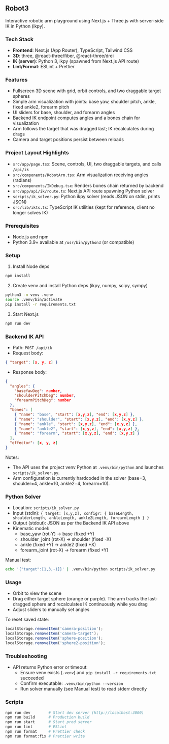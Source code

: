 ## Robot3

Interactive robotic arm playground using Next.js + Three.js with server-side IK in Python (ikpy).

### Tech Stack

- **Frontend**: Next.js (App Router), TypeScript, Tailwind CSS
- **3D**: three, @react-three/fiber, @react-three/drei
- **IK (server)**: Python 3, ikpy (spawned from Next.js API route)
- **Lint/Format**: ESLint + Prettier

### Features

- Fullscreen 3D scene with grid, orbit controls, and two draggable target spheres
- Simple arm visualization with joints: base yaw, shoulder pitch, ankle, fixed ankle2, forearm pitch
- UI sliders for base, shoulder, and forearm angles
- Backend IK endpoint computes angles and a bones chain for visualization
- Arm follows the target that was dragged last; IK recalculates during drags
- Camera and target positions persist between reloads

### Project Layout Highlights

- `src/app/page.tsx`: Scene, controls, UI, two draggable targets, and calls `/api/ik`
- `src/components/RobotArm.tsx`: Arm visualization receiving angles (radians)
- `src/components/IkDebug.tsx`: Renders bones chain returned by backend
- `src/app/api/ik/route.ts`: Next.js API route spawning Python solver
- `scripts/ik_solver.py`: Python ikpy solver (reads JSON on stdin, prints JSON)
- `src/lib/ikts.ts`: TypeScript IK utilities (kept for reference, client no longer solves IK)

### Prerequisites

- Node.js and npm
- Python 3.9+ available at `/usr/bin/python3` (or compatible)

### Setup

1) Install Node deps

```bash
npm install
```

2) Create venv and install Python deps (ikpy, numpy, scipy, sympy)

```bash
python3 -m venv .venv
source .venv/bin/activate
pip install -r requirements.txt
```

3) Start Next.js

```bash
npm run dev
```

### Backend IK API

- Path: `POST /api/ik`
- Request body:

```json
{ "target": [x, y, z] }
```

- Response body:

```json
{
  "angles": {
    "baseYawDeg": number,
    "shoulderPitchDeg": number,
    "forearmPitchDeg": number
  },
  "bones": [
    { "name": "base", "start": [x,y,z], "end": [x,y,z] },
    { "name": "shoulder", "start": [x,y,z], "end": [x,y,z] },
    { "name": "ankle", "start": [x,y,z], "end": [x,y,z] },
    { "name": "ankle2", "start": [x,y,z], "end": [x,y,z] },
    { "name": "forearm", "start": [x,y,z], "end": [x,y,z] }
  ],
  "effector": [x, y, z]
}
```

Notes:
- The API uses the project venv Python at `.venv/bin/python` and launches `scripts/ik_solver.py`.
- Arm configuration is currently hardcoded in the solver (base=3, shoulder=4, ankle=10, ankle2=4, forearm=10).

### Python Solver

- Location: `scripts/ik_solver.py`
- Input (stdin): `{ target: [x,y,z], config?: { baseLength, shoulderLength, ankleLength, ankle2Length, forearmLength } }`
- Output (stdout): JSON as per the Backend IK API above
- Kinematic model:
  - base_yaw (rot-Y) → base (fixed +Y)
  - shoulder_joint (rot-X) → shoulder (fixed -X)
  - ankle (fixed +Y) → ankle2 (fixed +X)
  - forearm_joint (rot-X) → forearm (fixed +Y)

Manual test:

```bash
echo '{"target":[1,3,-1]}' | .venv/bin/python scripts/ik_solver.py
```

### Usage

- Orbit to view the scene
- Drag either target sphere (orange or purple). The arm tracks the last-dragged sphere and recalculates IK continuously while you drag
- Adjust sliders to manually set angles

To reset saved state:

```js
localStorage.removeItem('camera-position');
localStorage.removeItem('camera-target');
localStorage.removeItem('sphere-position');
localStorage.removeItem('sphere2-position');
```

### Troubleshooting

- API returns Python error or timeout:
  - Ensure venv exists (`.venv`) and `pip install -r requirements.txt` succeeded
  - Confirm executable: `.venv/bin/python --version`
  - Run solver manually (see Manual test) to read stderr directly

### Scripts

```bash
npm run dev        # Start dev server (http://localhost:3000)
npm run build      # Production build
npm run start      # Start prod server
npm run lint       # ESLint
npm run format     # Prettier check
npm run format:fix # Prettier write
```
